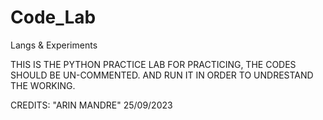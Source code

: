 # Code_Lab
 Langs & Experiments

THIS IS THE PYTHON PRACTICE LAB FOR PRACTICING, THE CODES SHOULD BE UN-COMMENTED.
AND RUN IT IN ORDER TO UNDRESTAND THE WORKING.

CREDITS: "ARIN MANDRE" 25/09/2023